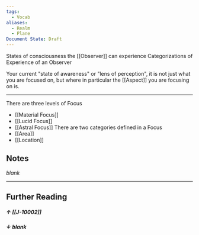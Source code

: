 ```yaml
---
tags:
  - Vocab
aliases:
  - Realm
  - Plane
Document State: Draft
---
```

States of consciousness the [[Observer]] can experience
Categorizations of Experience of an Observer

Your current "state of awareness" or "lens of perception", it is not just what you are focused on, but where in particular the [[Aspect]] you are focusing on is.
- - -
There are three levels of Focus
- [[Material Focus]]
- [[Lucid Focus]]
- [[Astral Focus]]
There are two categories defined in a Focus
- [[Area]]
- [[Location]]
## Notes
*blank*
- - -
## Further Reading
##### ↑ [[J-10002]]
##### ↓ _blank_
